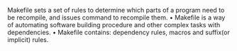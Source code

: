 Makefile sets a set of rules to determine which parts of a program need to be recompile, and issues command to recompile them. 
• Makefile is a way of automating software building procedure and other complex tasks with dependencies. 
• Makefile contains: dependency rules, macros and suffix(or implicit) rules.
